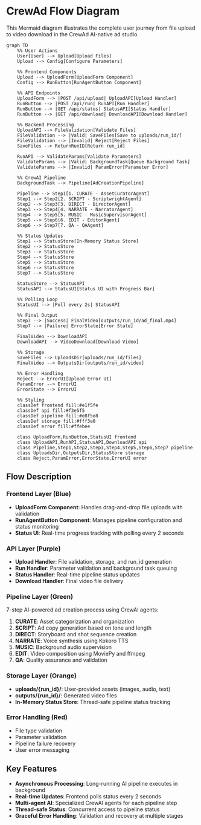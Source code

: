 # CrewAd Flow Diagram

This Mermaid diagram illustrates the complete user journey from file upload to video download in the CrewAd AI-native ad studio.

```mermaid
graph TD
    %% User Actions
    User[User] --> Upload[Upload Files]
    Upload --> Config[Configure Parameters]
    
    %% Frontend Components
    Upload --> UploadForm[UploadForm Component]
    Config --> RunButton[RunAgentButton Component]
    
    %% API Endpoints
    UploadForm --> |POST /api/upload| UploadAPI[Upload Handler]
    RunButton --> |POST /api/run| RunAPI[Run Handler]
    RunButton --> |GET /api/status| StatusAPI[Status Handler]
    RunButton --> |GET /api/download| DownloadAPI[Download Handler]
    
    %% Backend Processing
    UploadAPI --> FileValidation[Validate Files]
    FileValidation --> |Valid| SaveFiles[Save to uploads/run_id/]
    FileValidation --> |Invalid| Reject[Reject Files]
    SaveFiles --> ReturnRunID[Return run_id]
    
    RunAPI --> ValidateParams[Validate Parameters]
    ValidateParams --> |Valid| BackgroundTask[Queue Background Task]
    ValidateParams --> |Invalid| ParamError[Parameter Error]
    
    %% CrewAI Pipeline
    BackgroundTask --> Pipeline[AdCreationPipeline]
    
    Pipeline --> Step1[1. CURATE - AssetCuratorAgent]
    Step1 --> Step2[2. SCRIPT - ScriptwrightAgent]
    Step2 --> Step3[3. DIRECT - DirectorAgent]
    Step3 --> Step4[4. NARRATE - NarratorAgent]
    Step4 --> Step5[5. MUSIC - MusicSupervisorAgent]
    Step5 --> Step6[6. EDIT - EditorAgent]
    Step6 --> Step7[7. QA - QAAgent]
    
    %% Status Updates
    Step1 --> StatusStore[In-Memory Status Store]
    Step2 --> StatusStore
    Step3 --> StatusStore
    Step4 --> StatusStore
    Step5 --> StatusStore
    Step6 --> StatusStore
    Step7 --> StatusStore
    
    StatusStore --> StatusAPI
    StatusAPI --> StatusUI[Status UI with Progress Bar]
    
    %% Polling Loop
    StatusUI --> |Poll every 2s| StatusAPI
    
    %% Final Output
    Step7 --> |Success| FinalVideo[outputs/run_id/ad_final.mp4]
    Step7 --> |Failure| ErrorState[Error State]
    
    FinalVideo --> DownloadAPI
    DownloadAPI --> VideoDownload[Download Video]
    
    %% Storage
    SaveFiles --> UploadsDir[uploads/run_id/files]
    FinalVideo --> OutputsDir[outputs/run_id/video]
    
    %% Error Handling
    Reject --> ErrorUI[Upload Error UI]
    ParamError --> ErrorUI
    ErrorState --> ErrorUI
    
    %% Styling
    classDef frontend fill:#e1f5fe
    classDef api fill:#f3e5f5
    classDef pipeline fill:#e8f5e8
    classDef storage fill:#fff3e0
    classDef error fill:#ffebee
    
    class UploadForm,RunButton,StatusUI frontend
    class UploadAPI,RunAPI,StatusAPI,DownloadAPI api
    class Pipeline,Step1,Step2,Step3,Step4,Step5,Step6,Step7 pipeline
    class UploadsDir,OutputsDir,StatusStore storage
    class Reject,ParamError,ErrorState,ErrorUI error
```

## Flow Description

### Frontend Layer (Blue)
- **UploadForm Component**: Handles drag-and-drop file uploads with validation
- **RunAgentButton Component**: Manages pipeline configuration and status monitoring
- **Status UI**: Real-time progress tracking with polling every 2 seconds

### API Layer (Purple)
- **Upload Handler**: File validation, storage, and run_id generation
- **Run Handler**: Parameter validation and background task queuing
- **Status Handler**: Real-time pipeline status updates
- **Download Handler**: Final video file delivery

### Pipeline Layer (Green)
7-step AI-powered ad creation process using CrewAI agents:
1. **CURATE**: Asset categorization and organization
2. **SCRIPT**: Ad copy generation based on tone and length
3. **DIRECT**: Storyboard and shot sequence creation
4. **NARRATE**: Voice synthesis using Kokoro TTS
5. **MUSIC**: Background audio supervision
6. **EDIT**: Video composition using MoviePy and ffmpeg
7. **QA**: Quality assurance and validation

### Storage Layer (Orange)
- **uploads/{run_id}/**: User-provided assets (images, audio, text)
- **outputs/{run_id}/**: Generated video files
- **In-Memory Status Store**: Thread-safe pipeline status tracking

### Error Handling (Red)
- File type validation
- Parameter validation  
- Pipeline failure recovery
- User error messaging

## Key Features

- **Asynchronous Processing**: Long-running AI pipeline executes in background
- **Real-time Updates**: Frontend polls status every 2 seconds
- **Multi-agent AI**: Specialized CrewAI agents for each pipeline step
- **Thread-safe Status**: Concurrent access to pipeline status
- **Graceful Error Handling**: Validation and recovery at multiple stages